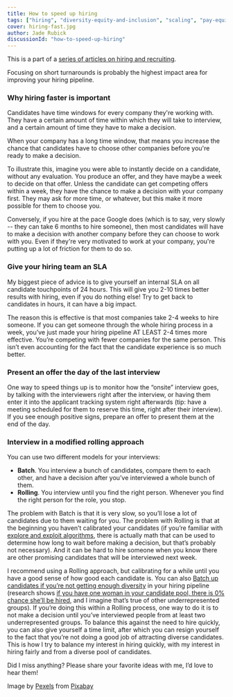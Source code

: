 ```yaml
---
title: How to speed up hiring
tags: ["hiring", "diversity-equity-and-inclusion", "scaling", "pay-equity"]
cover: hiring-fast.jpg
author: Jade Rubick
discussionId: "how-to-speed-up-hiring"
---
```


<re-img src="hiring-fast.jpg"></re-img>

This is a part of a [series of articles on hiring and recruiting](/startup-hiring-and-recruiting). 

Focusing on short turnarounds is probably the highest impact area for improving your hiring pipeline. 

### Why hiring faster is important

Candidates have time windows for every company they're working with. They have a certain amount of time within which they will take to interview, and a certain amount of time they have to make a decision. 

When your company has a long time window, that means you increase the chance that candidates have to choose other companies before you're ready to make a decision. 

To illustrate this, imagine you were able to instantly decide on a candidate, without any evaluation. You produce an offer, and they have maybe a week to decide on that offer. Unless the candidate can get competing offers within a week, they have the chance to make a decision with your company first. They may ask for more time, or whatever, but this make it more possible for them to choose you.

Conversely, if you hire at the pace Google does (which is to say, very slowly -- they can take 6 months to hire someone), then most candidates will have to make a decision with another company before they can choose to work with you. Even if they're very motivated to work at your company, you're putting up a lot of friction for them to do so. 

### Give your hiring team an SLA

My biggest piece of advice is to give yourself an internal SLA on all candidate touchpoints of 24 hours. This will give you 2-10 times better results with hiring, even if you do nothing else! Try to get back to candidates in hours, it can have a big impact.

The reason this is effective is that most companies take 2-4 weeks to hire someone. If you can get someone through the whole hiring process in a week, you’ve just made your hiring pipeline AT LEAST 2-4 times more effective. You’re competing with fewer companies for the same person. This isn’t even accounting for the fact that the candidate experience is so much better. 

### Present an offer the day of the last interview

One way to speed things up is to monitor how the “onsite” interview goes, by talking with the interviewers right after the interview, or having them enter it into the applicant tracking system right afterwards (tip: have a meeting scheduled for them to reserve this time, right after their interview). If you see enough positive signs, prepare an offer to present them at the end of the day.  

### Interview in a modified rolling approach

You can use two different models for your interviews:  

* **Batch**. You interview a bunch of candidates, compare them to each other, and have a decision after you’ve interviewed a whole bunch of them. 
* **Rolling**. You interview until you find the right person. Whenever you find the right person for the role, you stop. 

The problem with Batch is that it is very slow, so you’ll lose a lot of candidates due to them waiting for you. The problem with Rolling is that at the beginning you haven’t calibrated your candidates (if you’re familiar with [explore and exploit algorithms](https://www.rubick.com/exploration-and-exploitation-in-technical-standards/), there is actually math that can be used to determine how long to wait before making a decision, but that’s probably not necessary). And it can be hard to hire someone when you know there are other promising candidates that will be interviewed next week. 

I recommend using a Rolling approach, but calibrating for a while until you have a good sense of how good each candidate is. You can also [Batch up candidates if you’re not getting enough diversity](/bundled/hiring) in your hiring pipeline (research shows [if you have one woman in your candidate pool, there is 0% chance she’ll be hired](https://hbr.org/2016/04/if-theres-only-one-woman-in-your-candidate-pool-theres-statistically-no-chance-shell-be-hired), and I imagine that’s true of other underrepresented groups). If you’re doing this within a Rolling process, one way to do it is to not make a decision until you’ve interviewed people from at least two underrepresented groups. To balance this against the need to hire quickly, you can also give yourself a time limit, after which you can resign yourself to the fact that you’re not doing a good job of attracting diverse candidates. This is how I try to balance my interest in hiring quickly, with my interest in hiring fairly and from a diverse pool of candidates.


Did I miss anything? Please share your favorite ideas with me, I’d love to hear them! 


Image by <a href="https://pixabay.com/users/pexels-2286921/?utm_source=link-attribution&amp;utm_medium=referral&amp;utm_campaign=image&amp;utm_content=1840437">Pexels</a> from <a href="https://pixabay.com/?utm_source=link-attribution&amp;utm_medium=referral&amp;utm_campaign=image&amp;utm_content=1840437">Pixabay</a>